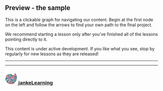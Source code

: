 
<script type="text/javascript" src="js/vis-minified.js"></script>
<link href="style/vis-network.min.css" rel="stylesheet" type="text/css"/>
<link href="style/my-network.css" rel="stylesheet" type="text/css"/>

## Preview - the sample

This is a clickable graph for navigating our content.  Begin at the first node on the left and follow the arrows to find your own path to the final project.  

We recommend starting a lesson only after you've finished all of the lessons pointing directly to it.

<div id="mynetwork"></div>
<script type="text/javascript" src="js/network.js"></script>
This content is under active development. If you like what you see, stop by regularly for new lessons as they are released!


___
___
### [<img src="./img/JL_clean.png" width="40" height="40" />  jankeLearning](https://github.com/jankeLearning)